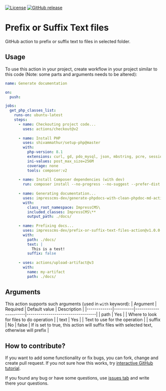 [![License](https://img.shields.io/github/license/impresscms-dev/prefix-or-suffix-text-files-action.svg)](LICENSE)
[![GitHub release](https://img.shields.io/github/release/impresscms-dev/prefix-or-suffix-text-files-action.svg)](https://github.com/impresscms-dev/prefix-or-suffix-text-files-action/releases)

# Prefix or Suffix Text files

GitHub action to prefix or suffix text to files in selected folder.

## Usage

To use this action in your project, create workflow in your project similar to this code (Note: some parts and arguments needs to be altered):
```yaml
name: Generate documentation

on:
  push:

jobs:
  get_php_classes_list:
    runs-on: ubuntu-latest
    steps:
      - name: Checkouting project code...
        uses: actions/checkout@v2
        
      - name: Install PHP
        uses: shivammathur/setup-php@master
        with:
          php-version: 8.1
          extensions: curl, gd, pdo_mysql, json, mbstring, pcre, session
          ini-values: post_max_size=256M
          coverage: none
          tools: composer:v2
          
      - name: Install Composer dependencies (with dev)
        run: composer install --no-progress --no-suggest --prefer-dist --optimize-autoloader       
          
      - name: Generating documentation...
        uses: impresscms-dev/generate-phpdocs-with-clean-phpdoc-md-action@v0.1.4
        with:
          class_root_namespace: ImpressCMS\
          included_classes: ImpressCMS\**
          output_path: ./docs/
          
      - name: Prefixing docs...
        uses: impresscms-dev/prefix-or-suffix-text-files-action@v1.0.0
        with:
          path: ./docs/
          text: |
            This is a test!
          suffix: false
          
      - uses: actions/upload-artifact@v3
        with:
          name: my-artifact
          path: ./docs/
```

## Arguments 

This action supports such arguments (used in `with` keyword):
| Argument    | Required | Default value        | Description                       |
|-------------|----------|----------------------|-----------------------------------|
| path | Yes      |                      | Where to look for files to do operation |
| text | Yes      |                      | Text to use for the operation |
| suffix | No      | false               | If is set to true, this action will suffix files with selected text, otherwise will prefix |

## How to contribute? 

If you want to add some functionality or fix bugs, you can fork, change and create pull request. If you not sure how this works, try [interactive GitHub tutorial](https://skills.github.com).

If you found any bug or have some questions, use [issues tab](https://github.com/impresscms-dev/prefix-or-suffix-text-files-action/issues) and write there your questions.

